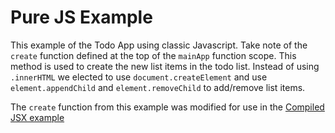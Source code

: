 # Pure JS Example

This example of the Todo App using classic Javascript.  Take note of the `create` function defined at the top of the `mainApp` function scope.  This method is used to create the new list items in the todo list.  Instead of using `.innerHTML` we elected to use `document.createElement` and use `element.appendChild` and `element.removeChild` to add/remove list items.

The `create` function from this example was modified for use in the [Compiled JSX example](../jsx-example/README.md)
